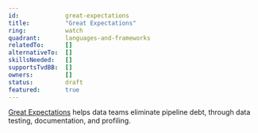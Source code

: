 ```yaml
---
id:             great-expectations
title:      	"Great Expectations"
ring:       	watch
quadrant:   	languages-and-frameworks
relatedTo:		[]
alternativeTo:	[]
skillsNeeded:	[]
supportsTvdBB:	[]
owners:         [] 
status:			draft
featured:       true
---
```


[Great Expectations](https://greatexpectations.io/) helps data teams eliminate pipeline debt, through data testing, documentation, and profiling.
